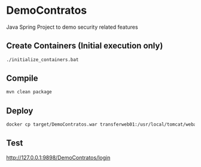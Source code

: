 # DemoContratos
Java Spring Project to demo security related features
## Create Containers (Initial execution only)
```sh
./initialize_containers.bat
```
## Compile
```sh
mvn clean package
```
## Deploy
```sh
docker cp target/DemoContratos.war transferweb01:/usr/local/tomcat/webapps
```
## Test
http://127.0.0.1:9898/DemoContratos/login